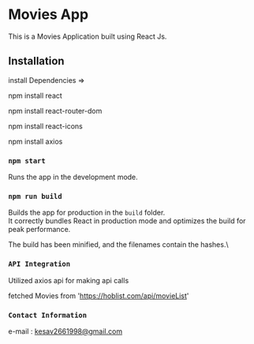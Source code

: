 # Movies App

This is a Movies Application built using React Js.

## Installation 

install Dependencies  => 

npm install react

npm install react-router-dom

npm install react-icons

npm install axios

### `npm start`

Runs the app in the development mode.

### `npm run build`
Builds the app for production in the `build` folder.\
It correctly bundles React in production mode and optimizes the build for peak performance.

The build has been minified, and the filenames contain the hashes.\

### `API Integration`

Utilized axios api for making api calls

fetched Movies from 'https://hoblist.com/api/movieList'


### `Contact Information`

e-mail : kesav2661998@gmail.com
